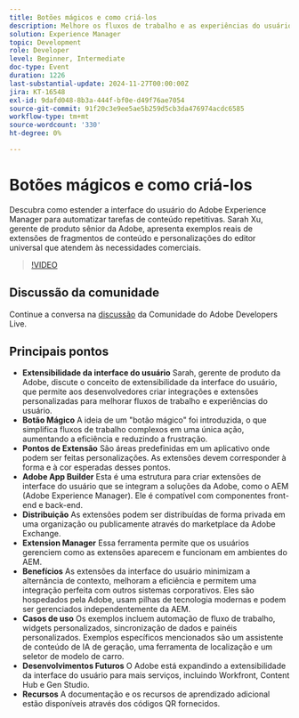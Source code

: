 ```yaml
---
title: Botões mágicos e como criá-los
description: Melhore os fluxos de trabalho e as experiências do usuário com a extensibilidade da interface do usuário do Adobe, permitindo integrações personalizadas por meio do Adobe App Builder, simplificando tarefas complexas com um "botão mágico" e oferecendo suporte à integração contínua com sistemas empresariais, com expansões futuras para mais serviços da Adobe.
solution: Experience Manager
topic: Development
role: Developer
level: Beginner, Intermediate
doc-type: Event
duration: 1226
last-substantial-update: 2024-11-27T00:00:00Z
jira: KT-16548
exl-id: 9dafd048-8b3a-444f-bf0e-d49f76ae7054
source-git-commit: 91f20c3e9ee5ae5b259d5cb3da476974acdc6585
workflow-type: tm+mt
source-wordcount: '330'
ht-degree: 0%

---
```


# Botões mágicos e como criá-los

Descubra como estender a interface do usuário do Adobe Experience Manager para automatizar tarefas de conteúdo repetitivas. Sarah Xu, gerente de produto sênior da Adobe, apresenta exemplos reais de extensões de fragmentos de conteúdo e personalizações do editor universal que atendem às necessidades comerciais.


>[!VIDEO](https://video.tv.adobe.com/v/3440037/?learn=on&enablevpops)

## Discussão da comunidade

Continue a conversa na [discussão](https://adobe.ly/3Ywf6kg) da Comunidade do Adobe Developers Live.

## Principais pontos

* **Extensibilidade da interface do usuário** Sarah, gerente de produto da Adobe, discute o conceito de extensibilidade da interface do usuário, que permite aos desenvolvedores criar integrações e extensões personalizadas para melhorar fluxos de trabalho e experiências do usuário.
* **Botão Mágico** A ideia de um &quot;botão mágico&quot; foi introduzida, o que simplifica fluxos de trabalho complexos em uma única ação, aumentando a eficiência e reduzindo a frustração.
* **Pontos de Extensão** São áreas predefinidas em um aplicativo onde podem ser feitas personalizações. As extensões devem corresponder à forma e à cor esperadas desses pontos.
* **Adobe App Builder** Esta é uma estrutura para criar extensões de interface do usuário que se integram a soluções da Adobe, como o AEM (Adobe Experience Manager). Ele é compatível com componentes front-end e back-end.
* **Distribuição** As extensões podem ser distribuídas de forma privada em uma organização ou publicamente através do marketplace da Adobe Exchange.
* **Extension Manager** Essa ferramenta permite que os usuários gerenciem como as extensões aparecem e funcionam em ambientes do AEM.
* **Benefícios** As extensões da interface do usuário minimizam a alternância de contexto, melhoram a eficiência e permitem uma integração perfeita com outros sistemas corporativos. Eles são hospedados pela Adobe, usam pilhas de tecnologia modernas e podem ser gerenciados independentemente da AEM.
* **Casos de uso** Os exemplos incluem automação de fluxo de trabalho, widgets personalizados, sincronização de dados e painéis personalizados. Exemplos específicos mencionados são um assistente de conteúdo de IA de geração, uma ferramenta de localização e um seletor de modelo de carro.
* **Desenvolvimentos Futuros** O Adobe está expandindo a extensibilidade da interface do usuário para mais serviços, incluindo Workfront, Content Hub e Gen Studio.
* **Recursos** A documentação e os recursos de aprendizado adicional estão disponíveis através dos códigos QR fornecidos.
